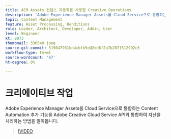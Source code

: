 ```yaml
---
title: AEM Assets 컨텐츠 자동화를 사용한 Creative Operations
description: 'Adobe Experience Manager Assets를 Cloud Service으로 통합하는 Content Automation 추가 기능을 Adobe Creative Cloud Service API와 통합하여 자산을 처리하는 방법을 알아봅니다. '
topic: Content Management
feature: Asset Processing, Renditions
role: Leader, Architect, Developer, Admin, User
level: Beginner
kt: 8073
thumbnail: 336540.jpeg
source-git-commit: 519047931bd4cbfb5dd2dd6f2b7b2871512992c5
workflow-type: tm+mt
source-wordcount: '67'
ht-degree: 0%

---
```



# 크리에이티브 작업

Adobe Experience Manager Assets를 Cloud Service으로 통합하는 Content Automation 추가 기능을 Adobe Creative Cloud Service API와 통합하여 자산을 처리하는 방법을 알아봅니다.

>[!VIDEO](https://video.tv.adobe.com/v/336540?quality=12&learn=on)
